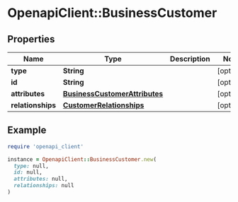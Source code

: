 # OpenapiClient::BusinessCustomer

## Properties

| Name | Type | Description | Notes |
| ---- | ---- | ----------- | ----- |
| **type** | **String** |  | [optional] |
| **id** | **String** |  | [optional] |
| **attributes** | [**BusinessCustomerAttributes**](BusinessCustomerAttributes.md) |  | [optional] |
| **relationships** | [**CustomerRelationships**](CustomerRelationships.md) |  | [optional] |

## Example

```ruby
require 'openapi_client'

instance = OpenapiClient::BusinessCustomer.new(
  type: null,
  id: null,
  attributes: null,
  relationships: null
)
```

